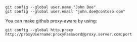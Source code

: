 ```command
git config --global user.name "John Doe"
git config --global user.email "john.doe@contoso.com"
```

You can make github proxy-aware by using:

```command
git config --global http.proxy
http://proxyUsername:proxyPassword@proxy.server.com:port
```

